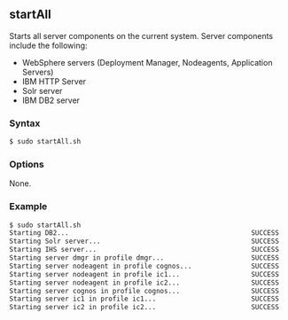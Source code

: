 ## startAll

Starts all server components on the current system. Server components include the following:

- WebSphere servers (Deployment Manager, Nodeagents, Application Servers)
- IBM HTTP Server
- Solr server
- IBM DB2 server

### Syntax

```Bash
$ sudo startAll.sh
```

### Options

None.

### Example

```Bash
$ sudo startAll.sh
Starting DB2...                                              SUCCESS
Starting Solr server...                                      SUCCESS
Starting IHS server...                                       SUCCESS
Starting server dmgr in profile dmgr...                      SUCCESS
Starting server nodeagent in profile cognos...               SUCCESS
Starting server nodeagent in profile ic1...                  SUCCESS
Starting server nodeagent in profile ic2...                  SUCCESS
Starting server cognos in profile cognos...                  SUCCESS
Starting server ic1 in profile ic1...                        SUCCESS
Starting server ic2 in profile ic2...                        SUCCESS
```